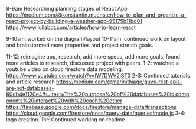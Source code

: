 8-9am Researching planning stages of React App
  https://medium.com/@konstantin.muenster/how-to-plan-and-organize-a-react-project-by-building-a-weather-app-95175b11bd01
  https://www.lullabot.com/articles/how-to-learn-react

9-10am: worked on the diagram/layout
10-11am: continued work on layout and brainstormed more properties and project stretch goals.

11-12: reimagine app, research, add more specs, add more goals, found more articles to research, discussed project with peers.
1-2: watched a youtube video on cloud firestore data modeling. 
  https://www.youtube.com/watch?v=lW7DWV2jST0
2-3: Continued tutorials and article research
  https://medium.com/@marinithiago/guys-rest-apis-are-not-databases-60db4e1120e4#:~:text=The%20purpose%20of%20databases%20is,components%20interact%20with%20each%20other
  https://firebase.google.com/docs/firestore/manage-data/transactions
  https://cloud.google.com/firestore/docs/query-data/queries#node.js
3-4: logo creation.
1hr: Continued working on readme